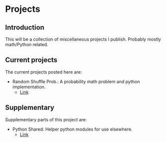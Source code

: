 # Projects

## Introduction

This will be a collection of miscellaneous projects I publish. Probably mostly math/Python related.

## Current projects

The current projects posted here are:

* Random Shuffle Prob.: A probability math problem and python implementation.
  * [Link](https://github.com/epoliszuk/projects/tree/main/random_shuffle_prob)

## Supplementary

Supplementary parts of this project are:

* Python Shared: Helper python modules for use elsewhere.
  * [Link](https://github.com/epoliszuk/projects/tree/main/python-shared)